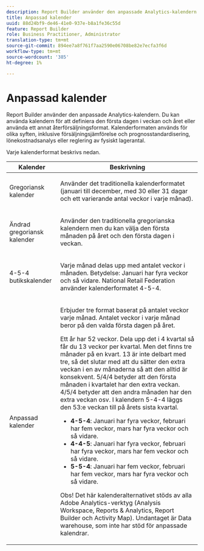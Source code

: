 ```yaml
---
description: Report Builder använder den anpassade Analytics-kalendern. Du kan använda kalendern för att definiera den första dagen i veckan och året eller använda ett annat återförsäljningsformat. Kalenderformaten används för olika syften, inklusive försäljningsjämförelse och prognosstandardisering, lönekostnadsanalys eller reglering av fysiskt lagerantal.
title: Anpassad kalender
uuid: 88d24bf9-de46-41e0-937e-b8a1fe36c55d
feature: Report Builder
role: Business Practitioner, Administrator
translation-type: tm+mt
source-git-commit: 894ee7a8f761f7aa2590e06708be82e7ecfa3f6d
workflow-type: tm+mt
source-wordcount: '385'
ht-degree: 1%

---
```



# Anpassad kalender

Report Builder använder den anpassade Analytics-kalendern. Du kan använda kalendern för att definiera den första dagen i veckan och året eller använda ett annat återförsäljningsformat. Kalenderformaten används för olika syften, inklusive försäljningsjämförelse och prognosstandardisering, lönekostnadsanalys eller reglering av fysiskt lagerantal.

Varje kalenderformat beskrivs nedan.

<table id="table_E609632569EB499184E56618C2CEF742"> 
 <thead> 
  <tr> 
   <th colname="col1" class="entry"> Kalender </th> 
   <th colname="col2" class="entry"> Beskrivning </th> 
  </tr> 
 </thead>
 <tbody> 
  <tr> 
   <td colname="col1"> <p>Gregoriansk kalender </p> </td> 
   <td colname="col2"> <p> Använder det traditionella kalenderformatet (januari till december, med 30 eller 31 dagar och ett varierande antal veckor i varje månad). </p> </td> 
  </tr> 
  <tr> 
   <td colname="col1"> <p>Ändrad gregoriansk kalender </p> </td> 
   <td colname="col2"> <p> Använder den traditionella gregorianska kalendern men du kan välja den första månaden på året och den första dagen i veckan. </p> </td> 
  </tr> 
  <tr> 
   <td colname="col1"> <p>4-5-4 butikskalender </p> </td> 
   <td colname="col2"> <p> Varje månad delas upp med antalet veckor i månaden. Betydelse: Januari har fyra veckor och så vidare. National Retail Federation använder kalenderformatet 4-5-4. </p> </td> 
  </tr> 
  <tr> 
   <td colname="col1"> <p>Anpassad kalender </p> </td> 
   <td colname="col2"> <p> Erbjuder tre format baserat på antalet veckor varje månad. Antalet veckor i varje månad beror på den valda första dagen på året. </p> <p>Ett år har 52 veckor. Dela upp det i 4 kvartal så får du 13 veckor per kvartal. Men det finns tre månader på en kvart. 13 är inte delbart med tre, så det slutar med att du sätter den extra veckan i en av månaderna så att den alltid är konsekvent. 5/4/4 betyder att den första månaden i kvartalet har den extra veckan. 4/5/4 betyder att den andra månaden har den extra veckan osv. I kalendern 5-4-4 läggs den 53:e veckan till på årets sista kvartal. </p> 
    <ul id="ul_1579FD106A47419486B03E248A5E6ED5"> 
     <li id="li_E9B9E8F03E324DBDA9139C2D0D599092"><b>4-5-4</b>: Januari har fyra veckor, februari har fem veckor, mars har fyra veckor och så vidare. </li> 
     <li id="li_D0675DBDEC4641D2A8645B5CDFC565AB"><b>4-4-5</b>: Januari har fyra veckor, februari har fyra veckor, mars har fem veckor och så vidare. </li> 
     <li id="li_6743BBB9AC9A4CFEAA0CBCE51052BC29"><b>5-5-4</b>: Januari har fem veckor, februari har fem veckor, mars har fyra veckor och så vidare. </li> 
    </ul> <p>Obs!  Det här kalenderalternativet stöds av alla Adobe Analytics-verktyg (Analysis Workspace, Reports &amp; Analytics, Report Builder och Activity Map). Undantaget är Data warehouse, som inte har stöd för anpassade kalendrar. </p> </td> 
  </tr> 
 </tbody> 
</table>

